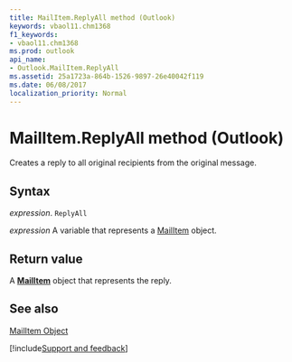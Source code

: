 ```yaml
---
title: MailItem.ReplyAll method (Outlook)
keywords: vbaol11.chm1368
f1_keywords:
- vbaol11.chm1368
ms.prod: outlook
api_name:
- Outlook.MailItem.ReplyAll
ms.assetid: 25a1723a-864b-1526-9897-26e40042f119
ms.date: 06/08/2017
localization_priority: Normal
---
```



# MailItem.ReplyAll method (Outlook)

Creates a reply to all original recipients from the original message.


## Syntax

_expression_. `ReplyAll`

_expression_ A variable that represents a [MailItem](Outlook.MailItem.md) object.


## Return value

A **[MailItem](Outlook.MailItem.md)** object that represents the reply.


## See also


[MailItem Object](Outlook.MailItem.md)

[!include[Support and feedback](~/includes/feedback-boilerplate.md)]